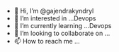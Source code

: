 - 👋 Hi, I’m @gajendrakyndryl
- 👀 I’m interested in ...Devops
- 🌱 I’m currently learning ...Devops
- 💞️ I’m looking to collaborate on ...
- 📫 How to reach me ...

<!---
gajendrakyndryl/gajendrakyndryl is a ✨ special ✨ repository because its `README.md` (this file) appears on your GitHub profile.
You can click the Preview link to take a look at your changes.
--->
